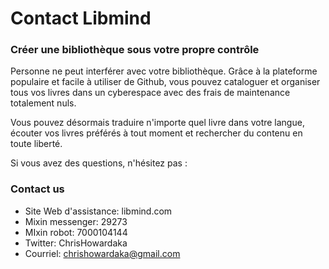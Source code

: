 # Contact Libmind


### Créer une bibliothèque sous votre propre contrôle

Personne ne peut interférer avec votre bibliothèque. Grâce à la plateforme populaire et facile à utiliser de Github, vous pouvez cataloguer et organiser tous vos livres dans un cyberespace avec des frais de maintenance totalement nuls. 

Vous pouvez désormais traduire n'importe quel livre dans votre langue, écouter vos livres préférés à tout moment et rechercher du contenu en toute liberté.

Si vous avez des questions, n'hésitez pas :

### Contact us

- Site Web d'assistance: libmind.com
- Mixin messenger: 29273
- MIxin robot: 7000104144
- Twitter: ChrisHowardaka
- Courriel: chrishowardaka@gmail.com


